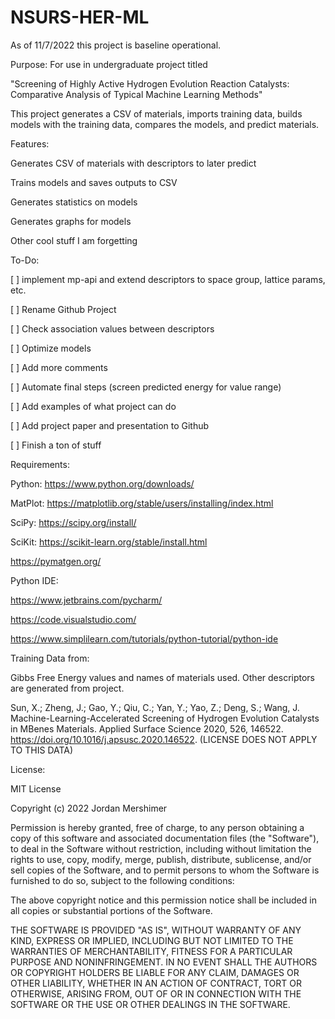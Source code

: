 # NSURS-HER-ML

As of 11/7/2022 this project is baseline operational.

Purpose:
For use in undergraduate project titled

"Screening of Highly Active Hydrogen Evolution Reaction Catalysts: Comparative Analysis of Typical Machine Learning Methods"

This project generates a CSV of materials, imports training data, builds models with the training data, compares the models, and predict materials.


Features:

Generates CSV of materials with descriptors to later predict

Trains models and saves outputs to CSV

Generates statistics on models

Generates graphs for models

Other cool stuff I am forgetting



To-Do:

[ ] implement mp-api and extend descriptors to space group, lattice params, etc.

[ ] Rename Github Project

[ ] Check association values between descriptors

[ ] Optimize models

[ ] Add more comments

[ ] Automate final steps (screen predicted energy for value range)

[ ] Add examples of what project can do

[ ] Add project paper and presentation to Github

[ ] Finish a ton of stuff



Requirements:

Python: https://www.python.org/downloads/

MatPlot: https://matplotlib.org/stable/users/installing/index.html

SciPy: https://scipy.org/install/

SciKit: https://scikit-learn.org/stable/install.html

https://pymatgen.org/


Python IDE:

https://www.jetbrains.com/pycharm/

https://code.visualstudio.com/

https://www.simplilearn.com/tutorials/python-tutorial/python-ide

Training Data from:

Gibbs Free Energy values and names of materials used. Other descriptors are generated from project.

Sun, X.; Zheng, J.; Gao, Y.; Qiu, C.; Yan, Y.; Yao, Z.; Deng, S.; Wang, J. Machine-Learning-Accelerated Screening of Hydrogen Evolution Catalysts in MBenes Materials. Applied Surface Science 2020, 526, 146522. https://doi.org/10.1016/j.apsusc.2020.146522. (LICENSE DOES NOT APPLY TO THIS DATA)


License:

MIT License

Copyright (c) 2022 Jordan Mershimer

Permission is hereby granted, free of charge, to any person obtaining a copy
of this software and associated documentation files (the "Software"), to deal
in the Software without restriction, including without limitation the rights
to use, copy, modify, merge, publish, distribute, sublicense, and/or sell
copies of the Software, and to permit persons to whom the Software is
furnished to do so, subject to the following conditions:

The above copyright notice and this permission notice shall be included in all
copies or substantial portions of the Software.

THE SOFTWARE IS PROVIDED "AS IS", WITHOUT WARRANTY OF ANY KIND, EXPRESS OR
IMPLIED, INCLUDING BUT NOT LIMITED TO THE WARRANTIES OF MERCHANTABILITY,
FITNESS FOR A PARTICULAR PURPOSE AND NONINFRINGEMENT. IN NO EVENT SHALL THE
AUTHORS OR COPYRIGHT HOLDERS BE LIABLE FOR ANY CLAIM, DAMAGES OR OTHER
LIABILITY, WHETHER IN AN ACTION OF CONTRACT, TORT OR OTHERWISE, ARISING FROM,
OUT OF OR IN CONNECTION WITH THE SOFTWARE OR THE USE OR OTHER DEALINGS IN THE
SOFTWARE.


